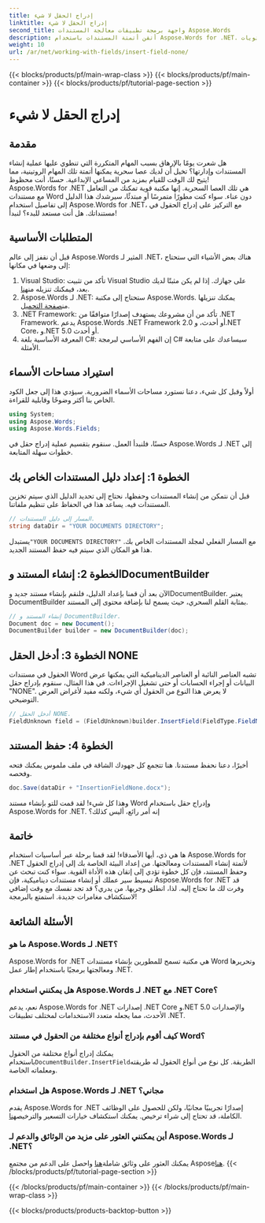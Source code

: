 ```yaml
---
title: إدراج الحقل لا شيء
linktitle: إدراج الحقل لا شيء
second_title: واجهة برمجة تطبيقات معالجة المستندات Aspose.Words
description: أتقن أتمتة المستندات باستخدام Aspose.Words for .NET. تعرف على كيفية إدراج الحقول خطوة بخطوة وتبسيط سير عملك. مثالي للمطورين من جميع المستويات.
weight: 10
url: /ar/net/working-with-fields/insert-field-none/
---
```


{{< blocks/products/pf/main-wrap-class >}}
{{< blocks/products/pf/main-container >}}
{{< blocks/products/pf/tutorial-page-section >}}

# إدراج الحقل لا شيء

## مقدمة

هل شعرت يومًا بالإرهاق بسبب المهام المتكررة التي تنطوي عليها عملية إنشاء المستندات وإدارتها؟ تخيل أن لديك عصا سحرية يمكنها أتمتة تلك المهام الروتينية، مما يتيح لك الوقت للقيام بمزيد من المساعي الإبداعية. حسنًا، أنت محظوظ! Aspose.Words for .NET هي تلك العصا السحرية. إنها مكتبة قوية تمكنك من التعامل مع مستندات Word دون عناء. سواء كنت مطورًا متمرسًا أو مبتدئًا، سيرشدك هذا الدليل إلى تفاصيل استخدام Aspose.Words for .NET، مع التركيز على إدراج الحقول في مستنداتك. هل أنت مستعد للبدء؟ لنبدأ!

## المتطلبات الأساسية

قبل أن نقفز إلى عالم Aspose.Words المثير لـ .NET، هناك بعض الأشياء التي ستحتاج إلى وضعها في مكانها:

1.  Visual Studio: تأكد من تثبيت Visual Studio على جهازك. إذا لم يكن مثبتًا لديك بعد، فيمكنك تنزيله من[هنا](https://visualstudio.microsoft.com/downloads/).
2.  Aspose.Words لـ .NET: ستحتاج إلى مكتبة Aspose.Words. يمكنك تنزيلها من[صفحة التحميل](https://releases.aspose.com/words/net/).
3. .NET Framework: تأكد من أن مشروعك يستهدف إصدارًا متوافقًا من .NET Framework. يدعم Aspose.Words .NET Framework 2.0 أو أحدث، و.NET Core، و.NET 5.0 أو أحدث.
4. المعرفة الأساسية بلغة C#: إن الفهم الأساسي لبرمجة C# سيساعدك على متابعة الأمثلة.

## استيراد مساحات الأسماء

أولاً وقبل كل شيء، دعنا نستورد مساحات الأسماء الضرورية. سيؤدي هذا إلى جعل الكود الخاص بنا أكثر وضوحًا وقابلية للقراءة.

```csharp
using System;
using Aspose.Words;
using Aspose.Words.Fields;
```

حسنًا، فلنبدأ العمل. سنقوم بتقسيم عملية إدراج حقل في Aspose.Words لـ .NET إلى خطوات سهلة المتابعة.

## الخطوة 1: إعداد دليل المستندات الخاص بك

قبل أن نتمكن من إنشاء المستندات وحفظها، نحتاج إلى تحديد الدليل الذي سيتم تخزين المستندات فيه. يساعد هذا في الحفاظ على تنظيم ملفاتنا.

```csharp
// المسار إلى دليل المستندات.
string dataDir = "YOUR DOCUMENTS DIRECTORY";
```

 يستبدل`"YOUR DOCUMENTS DIRECTORY"` مع المسار الفعلي لمجلد المستندات الخاص بك. هذا هو المكان الذي سيتم فيه حفظ المستند الجديد.

## الخطوة 2: إنشاء المستند وDocumentBuilder

الآن بعد أن قمنا بإعداد الدليل، فلنقم بإنشاء مستند جديد وDocumentBuilder. يعتبر DocumentBuilder بمثابة القلم السحري، حيث يسمح لنا بإضافة محتوى إلى المستند.

```csharp
// إنشاء المستند و DocumentBuilder.
Document doc = new Document();
DocumentBuilder builder = new DocumentBuilder(doc);
```

## الخطوة 3: أدخل الحقل NONE

الحقول في مستندات Word تشبه العناصر النائبة أو العناصر الديناميكية التي يمكنها عرض البيانات أو إجراء الحسابات أو حتى تشغيل الإجراءات. في هذا المثال، سنقوم بإدراج حقل "NONE". لا يعرض هذا النوع من الحقول أي شيء، ولكنه مفيد لأغراض العرض التوضيحي.

```csharp
// أدخل الحقل NONE.
FieldUnknown field = (FieldUnknown)builder.InsertField(FieldType.FieldNone, false);
```

## الخطوة 4: حفظ المستند

أخيرًا، دعنا نحفظ مستندنا. هنا تتجمع كل جهودك الشاقة في ملف ملموس يمكنك فتحه وفحصه.

```csharp
doc.Save(dataDir + "InsertionFieldNone.docx");
```

وهذا كل شيء! لقد قمت للتو بإنشاء مستند Word وإدراج حقل باستخدام Aspose.Words for .NET. إنه أمر رائع، أليس كذلك؟

## خاتمة

ها هي ذي، أيها الأصدقاء! لقد قمنا برحلة عبر أساسيات استخدام Aspose.Words for .NET لأتمتة إنشاء المستندات ومعالجتها. من إعداد البيئة الخاصة بك إلى إدراج الحقول وحفظ المستند، فإن كل خطوة تؤدي إلى إتقان هذه الأداة القوية. سواء كنت تبحث عن تبسيط سير عملك أو إنشاء مستندات ديناميكية، فإن Aspose.Words for .NET قد وفرت لك ما تحتاج إليه. لذا، انطلق وجربها. من يدري؟ قد تجد نفسك مع وقت إضافي لاستكشاف مغامرات جديدة. استمتع بالبرمجة!

## الأسئلة الشائعة

### ما هو Aspose.Words لـ .NET؟
Aspose.Words for .NET هي مكتبة تسمح للمطورين بإنشاء مستندات Word وتحريرها ومعالجتها برمجيًا باستخدام إطار عمل .NET.

### هل يمكنني استخدام Aspose.Words لـ .NET مع .NET Core؟
نعم، يدعم Aspose.Words for .NET إصدارات .NET Core و.NET 5.0 والإصدارات الأحدث، مما يجعله متعدد الاستخدامات لمختلف تطبيقات .NET.

### كيف أقوم بإدراج أنواع مختلفة من الحقول في مستند Word؟
 يمكنك إدراج أنواع مختلفة من الحقول باستخدام`DocumentBuilder.InsertField`الطريقة. كل نوع من أنواع الحقول له طريقته ومعلماته الخاصة.

### هل استخدام Aspose.Words لـ .NET مجاني؟
 يقدم Aspose.Words for .NET إصدارًا تجريبيًا مجانيًا، ولكن للحصول على الوظائف الكاملة، قد تحتاج إلى شراء ترخيص. يمكنك استكشاف خيارات التسعير والترخيص[هنا](https://purchase.aspose.com/buy).

### أين يمكنني العثور على مزيد من الوثائق والدعم لـ Aspose.Words لـ .NET؟
 يمكنك العثور على وثائق شاملة[هنا](https://reference.aspose.com/words/net/) واحصل على الدعم من مجتمع Aspose[هنا](https://forum.aspose.com/c/words/8).
{{< /blocks/products/pf/tutorial-page-section >}}

{{< /blocks/products/pf/main-container >}}
{{< /blocks/products/pf/main-wrap-class >}}

{{< blocks/products/products-backtop-button >}}
